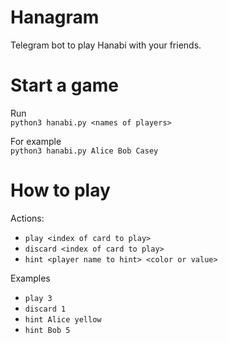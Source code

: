 # Hanagram
Telegram bot to play Hanabi with your friends.

# Start a game
Run  
`python3 hanabi.py <names of players>`

For example  
`python3 hanabi.py Alice Bob Casey`

# How to play
Actions:
- `play <index of card to play>`
- `discard <index of card to play>`
- `hint <player name to hint> <color or value>`

Examples
- `play 3`  
- `discard 1`  
- `hint Alice yellow`  
- `hint Bob 5`  
